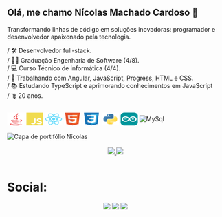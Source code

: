 ## Olá, me chamo Nícolas Machado Cardoso 👋

Transformando linhas de código em soluções inovadoras: programador e desenvolvedor apaixonado pela tecnologia.

\/ 🛠 Desenvolvedor full-stack.<br>
\/ 👨‍💻 Graduação Engenharia de Software (4/8).<br>
\/ 💻 Curso Técnico de informática (4/4).<br>
\/ 📘 Trabalhando com Angular, JavaScript, Progress, HTML e CSS.<br>
\/ 📚 Estudando TypeScript e aprimorando conhecimentos em JavaScript<br>
\/ ♍ 20 anos.<br>

<div style="display: inline_block"><br>
  <img align="center" alt="Java" height="30" width="40" src="https://raw.githubusercontent.com/devicons/devicon/master/icons/java/java-plain.svg">
  <img align="center" alt="Js" height="30" width="40" src="https://raw.githubusercontent.com/devicons/devicon/master/icons/javascript/javascript-plain.svg">
  <img align="center" alt="React" height="30" width="40" src="https://raw.githubusercontent.com/devicons/devicon/master/icons/react/react-original.svg">
  <img align="center" alt="HTML" height="30" width="40" src="https://raw.githubusercontent.com/devicons/devicon/master/icons/html5/html5-original.svg">
  <img align="center" alt="CSS" height="30" width="40" src="https://raw.githubusercontent.com/devicons/devicon/master/icons/css3/css3-original.svg">
  <img align="center" alt="Python" height="30" width="40" src="https://raw.githubusercontent.com/devicons/devicon/master/icons/python/python-original.svg">
  <img align="center" alt="INO" height="30" width="40" src="https://github.com/tandpfun/skill-icons/blob/main/icons/Arduino.svg">
  <img align="center" alt="MySql" height="40" width="50" src="https://cdn.jsdelivr.net/gh/devicons/devicon/icons/mysql/mysql-original-wordmark.svg">
</div>
<br>
<div>
  <img src="https://github.com/nicolasmacardoso/nicolasmacardoso/assets/106183309/95ebf2e9-6b19-4055-bbe0-6145b08def6f" alt="Capa de portifólio Nícolas">
</div>
<br>

<div align="center">
  <a href="https://github.com/nicolasmacardoso">
    <img height="180em" src="https://github-readme-stats.vercel.app/api?username=nicolasmacardoso&theme=tokyonight&show_icons=true" />
  </a>
  
  <a href="https://github.com/nicolasmacardoso">
    <img height="180em" src="https://github-readme-stats.vercel.app/api/top-langs/?username=nicolasmacardoso&layout=compact&langs_count=6&theme=tokyonight"/>
  </a>
</div>
<br>

<p><h1>Social: </h1></p>
<div align="center">
    <a href="https://www.linkedin.com/in/nicolasmacardoso/" target="_blank"><img src="https://img.shields.io/badge/-LinkedIn-%230077B5?style=for-the-badge&logo=linkedin&logoColor=white" target="_blank"></a>
    <a href="https://www.instagram.com/yoriyoi/" target="_blank"><img src="https://img.shields.io/badge/-Instagram-%23E4405F?style=for-the-badge&logo=instagram&logoColor=white" target="_blank"></a>
    <a href = "mailto:nicolasmacardoso@gmail.com"><img src="https://img.shields.io/badge/-Gmail-%23333?style=for-the-badge&logo=gmail&logoColor=white" target="_blank"></a>
</div>
